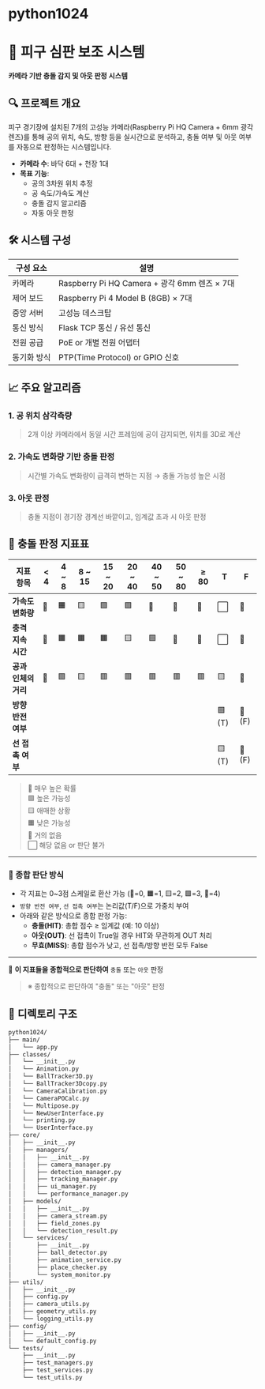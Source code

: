 # python1024

# 🏐 피구 심판 보조 시스템

**카메라 기반 충돌 감지 및 아웃 판정 시스템**

## 🔍 프로젝트 개요
피구 경기장에 설치된 7개의 고성능 카메라(Raspberry Pi HQ Camera + 6mm 광각 렌즈)를 통해 
공의 위치, 속도, 방향 등을 실시간으로 분석하고, 충돌 여부 및 아웃 여부를 자동으로 판정하는 시스템입니다.

- **카메라 수**: 바닥 6대 + 천장 1대
- **목표 기능**:
  - 공의 3차원 위치 추정
  - 공 속도/가속도 계산
  - 충돌 감지 알고리즘
  - 자동 아웃 판정

## 🛠 시스템 구성

| 구성 요소       | 설명 |
|----------------|------|
| 카메라        | Raspberry Pi HQ Camera + 광각 6mm 렌즈 × 7대 |
| 제어 보드     | Raspberry Pi 4 Model B (8GB) × 7대 |
| 중앙 서버     | 고성능 데스크탑 |
| 통신 방식     | Flask TCP 통신 / 유선 통신 |
| 전원 공급     | PoE or 개별 전원 어댑터 |
| 동기화 방식   | PTP(Time Protocol) or GPIO 신호 |

## 📈 주요 알고리즘

### 1. 공 위치 삼각측량
> 2개 이상 카메라에서 동일 시간 프레임에 공이 감지되면, 위치를 3D로 계산

### 2. 가속도 변화량 기반 충돌 판정
> 시간별 가속도 변화량이 급격히 변하는 지점 → 충돌 가능성 높은 시점

### 3. 아웃 판정
> 충돌 지점이 경기장 경계선 바깥이고, 임계값 초과 시 아웃 판정

## 🎯 충돌 판정 지표표

| 지표 항목         | < 4     | 4 ~ 8   | 8 ~ 15  | 15 ~ 20 | 20 ~ 40 | 40 ~ 50 | 50 ~ 80 | ≥ 80    | T       | F       |
|------------------|---------|---------|---------|---------|---------|---------|---------|---------|---------|---------|
| **가속도 변화량** | 🔴      | 🟧      | 🟨      | 🟩      | 🟩      | 🔵      | 🔵      | 🔵      | ⬜       | 🔴      |
| **충격 지속 시간** | 🔴      | 🟧      | 🟧      | 🟧      | 🟨      | 🟩      | 🔵      | 🔵       | ⬜       | 🔴      |
| **공과 인체의 거리** | 🔵      | 🟩      | 🟨      | 🟥      | 🟥      | 🟥      | 🟥      | 🟥      | 🟨      | 🔵      |
| **방향 반전 여부** |         |         |         |         |         |         |         |         | 🟩 (T)  | 🔴 (F)  |
| **선 접촉 여부**   |         |         |         |         |         |         |         |         | 🟨 (T)  | 🔴 (F)  |

> 🔵 매우 높은 확률  
> 🟩 높은 가능성  
> 🟨 애매한 상황  
> 🟧 낮은 가능성  
> 🔴 거의 없음  
> ⬜ 해당 없음 or 판단 불가  

---

### 🧠 종합 판단 방식

- 각 지표는 0~3점 스케일로 환산 가능 (🔴=0, 🟧=1, 🟨=2, 🟩=3, 🔵=4)
- `방향 반전 여부`, `선 접촉 여부`는 논리값(T/F)으로 가중치 부여
- 아래와 같은 방식으로 종합 판정 가능:
  - **충돌(HIT)**: 총합 점수 ≥ 임계값 (예: 10 이상)
  - **아웃(OUT)**: 선 접촉이 True일 경우 HIT와 무관하게 OUT 처리
  - **무효(MISS)**: 총합 점수가 낮고, 선 접촉/방향 반전 모두 False


---

📌 **이 지표들을 종합적으로 판단하여** `충돌` 또는 `아웃` 판정


> ※ 종합적으로 판단하여 "충돌" 또는 "아웃" 판정

## 📂 디렉토리 구조

```bash
python1024/
├── main/
│   └── app.py
├── classes/
│   └── __init__.py
│   └── Animation.py
│   └── BallTracker3D.py
│   └── BallTracker3Dcopy.py
│   └── CameraCalibration.py
│   └── CameraPOCalc.py
│   └── Multipose.py
│   └── NewUserInterface.py
│   └── printing.py
│   └── UserInterface.py
├── core/
│   ├── __init__.py
│   ├── managers/
│   │   ├── __init__.py
│   │   ├── camera_manager.py
│   │   ├── detection_manager.py
│   │   ├── tracking_manager.py
│   │   ├── ui_manager.py
│   │   └── performance_manager.py
│   ├── models/
│   │   ├── __init__.py
│   │   ├── camera_stream.py
│   │   ├── field_zones.py
│   │   └── detection_result.py
│   └── services/
│       ├── __init__.py
│       ├── ball_detector.py
│       ├── animation_service.py
│       ├── place_checker.py
│       └── system_monitor.py
├── utils/
│   ├── __init__.py
│   ├── config.py
│   ├── camera_utils.py
│   ├── geometry_utils.py
│   └── logging_utils.py
├── config/
│   ├── __init__.py
│   └── default_config.py
└── tests/
    ├── __init__.py
    ├── test_managers.py
    ├── test_services.py
    └── test_utils.py
